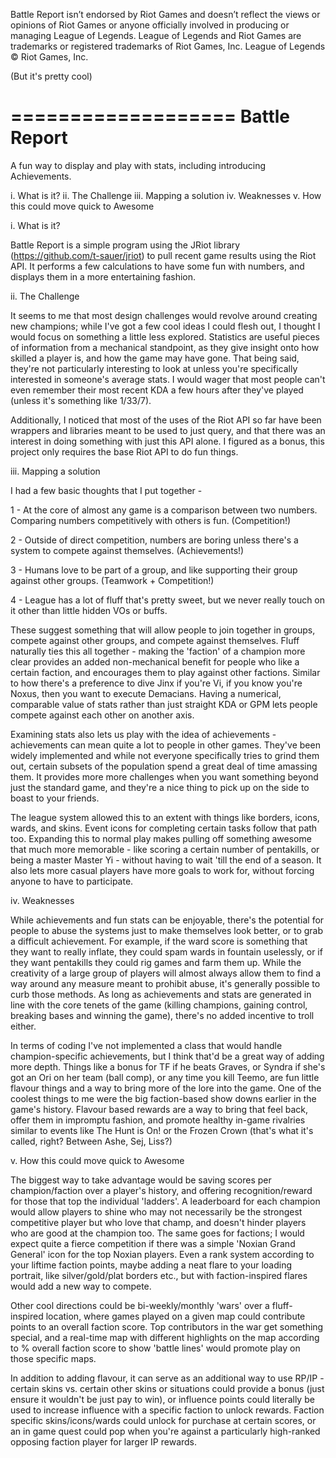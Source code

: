 Battle Report isn’t endorsed by Riot Games and doesn’t reflect the views or opinions of Riot Games or anyone officially involved in producing or managing League of Legends. League of Legends and Riot Games are trademarks or registered trademarks of Riot Games, Inc. League of Legends © Riot Games, Inc.

(But it's pretty cool)

===================
   Battle Report 
===================
A fun way to display and play with stats, including introducing Achievements.


i. 		What is it?
ii.		The Challenge
iii.	Mapping a solution
iv.		Weaknesses
v.		How this could move quick to Awesome

i.		What is it?

Battle Report is a simple program using the JRiot library (https://github.com/t-sauer/jriot) to pull recent 
game results using the Riot API. It performs a few calculations to have some fun with numbers, and displays 
them in a more entertaining fashion.

ii.		The Challenge

It seems to me that most design challenges would revolve around creating new champions; while I've got a few 
cool ideas I could flesh out, I thought I would focus on something a little less explored. Statistics are 
useful pieces of information from a mechanical standpoint, as they give insight onto how skilled a player is, 
and how the game may have gone. That being said, they're not particularly interesting to look at unless you're
specifically interested in someone's average stats. I would wager that most people can't even remember their most recent KDA a few hours after they've played (unless it's something like 1/33/7).

Additionally, I noticed that most of the uses of the Riot API so far have been wrappers and libraries meant to 
be used to just query, and that there was an interest in doing something with just this API alone. I figured
as a bonus, this project only requires the base Riot API to do fun things.

iii.	Mapping a solution 

I had a few basic thoughts that I put together - 

1 - At the core of almost any game is a comparison between two numbers. Comparing numbers competitively with 
others is fun. (Competition!)

2 - Outside of direct competition, numbers are boring unless there's a system to compete against themselves.
(Achievements!)

3 - Humans love to be part of a group, and like supporting their group against other groups. (Teamwork + 
Competition!)

4 - League has a lot of fluff that's pretty sweet, but we never really touch on it other than little hidden
VOs or buffs.

These suggest something that will allow people to join together in groups, compete against other groups,
and compete against themselves. Fluff naturally ties this all together - making the 'faction' of a champion
more clear provides an added non-mechanical benefit for people who like a certain faction, and encourages them
to play against other factions. Similar to how there's a preference to dive Jinx if you're Vi, if you know you're
Noxus, then you want to execute Demacians. Having a numerical, comparable value of stats rather than just straight
KDA or GPM lets people compete against each other on another axis.

Examining stats also lets us play with the idea of achievements - achievements can mean quite a lot to people in
other games. They've been widely implemented and while not everyone specifically tries to grind them out, certain subsets of the population spend a great deal of time amassing them. It provides more more challenges when you want something beyond just the standard game, and they're a nice thing to pick up on the side to boast to your friends. 

The league system allowed this to an extent with things like borders, icons, wards, and skins. Event icons for completing certain tasks follow that path too. Expanding this to normal play makes pulling off something awesome that much more memorable - like scoring a certain number of pentakills, or being a master Master Yi - without having to wait 'till the end of a season. It also lets more casual players have more goals to work for, without forcing anyone to have to participate.

iv. 	Weaknesses

While achievements and fun stats can be enjoyable, there's the potential for people to abuse the systems just
to make themselves look better, or to grab a difficult achievement. For example, if the ward score is something
that they want to really inflate, they could spam wards in fountain uselessly, or if they want pentakills they
could rig games and farm them up. While the creativity of a large group of players will almost always allow them
to find a way around any measure meant to prohibit abuse, it's generally possible to curb those methods. As long as achievements and stats are generated in line with the core tenets of the game (killing champions, gaining control, breaking bases and winning the game), there's no added incentive to troll either.

In terms of coding I've not implemented a class that would handle champion-specific achievements, but I think that'd be a great way of adding more depth. Things like a bonus for TF if he beats Graves, or Syndra if she's got an Ori on her team (ball comp), or any time you kill Teemo, are fun little flavour things and a way to bring more of the lore into the game. One of the coolest things to me were the big faction-based show downs earlier in the game's history. Flavour based rewards are a way to bring that feel back, offer them in impromptu fashion, and promote healthy in-game rivalries similar to events like The Hunt is On! or the Frozen Crown (that's what it's called, right? Between Ashe, Sej, Liss?)

v. 	How this could move quick to Awesome

The biggest way to take advantage would be saving scores per champion/faction over a player's history, and 
offering recognition/reward for those that top the individual 'ladders'. A leaderboard for each champion would allow players to shine who may not necessarily be the strongest competitive player but who love that champ, and doesn't hinder players who are good at the champion too. The same goes for factions; I would expect quite a fierce competition if there was a simple 'Noxian Grand General' icon for the top Noxian players. Even a rank system according to your liftime faction points, maybe adding a neat flare to your loading portrait, like silver/gold/plat borders etc., but with faction-inspired flares would add a new way to compete.

Other cool directions could be bi-weekly/monthly 'wars' over a fluff-inspired location, where games played on a given map could contribute points to an overall faction score. Top contributors in the war get something special, and a real-time map with different highlights on the map according to % overall faction score to show 'battle lines' would promote play on those specific maps.

In addition to adding flavour, it can serve as an additional way to use RP/IP - certain skins vs. certain other skins or situations could provide a bonus (just ensure it wouldn't be just pay to win), or influence points could literally be used to increase influence with a specific faction to unlock rewards. Faction specific skins/icons/wards could unlock for purchase at certain scores, or an in game quest could pop when you're against a particularly high-ranked opposing faction player for larger IP rewards. 
